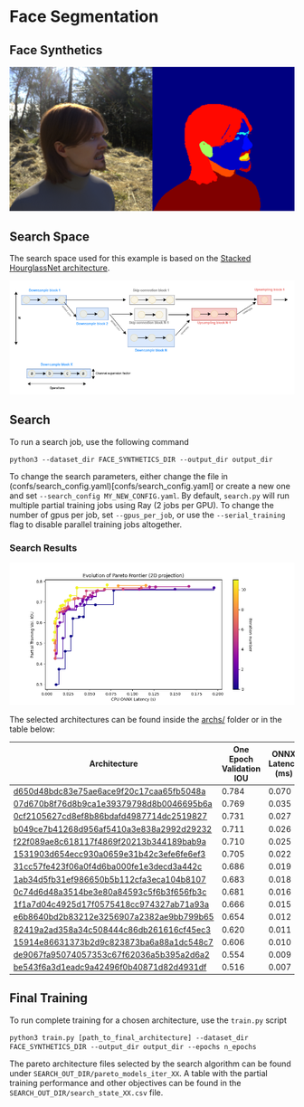 # Face Segmentation

## Face Synthetics
![Face Synthetics](assets/face_synthetics.png)

## Search Space

The search space used for this example is based on the [Stacked HourglassNet architecture](https://arxiv.org/abs/1603.06937). 

![HourglassNet search space](assets/search_space.png)



## Search

To run a search job, use the following command

```shell
python3 --dataset_dir FACE_SYNTHETICS_DIR --output_dir output_dir
```

To change the search parameters, either change the file in (confs/search_config.yaml)[confs/search_config.yaml] or create a new one and set `--search_config MY_NEW_CONFIG.yaml`.
By default, `search.py` will run multiple partial training jobs using Ray (2 jobs per GPU). To change the number of gpus per job, set `--gpus_per_job`, or use the `--serial_training` flag to disable parallel training jobs altogether.

### Search Results

![pareto_evolution](assets/pareto_evolution.png)

The selected architectures can be found inside the [archs/](archs/) folder or in the table below:


| Architecture                             	| One Epoch Validation IOU 	| ONNX Latency (ms) 	| Search iteration 	|
|------------------------------------------	|--------------------------	|-------------------	|------------------	|
| [d650d48bdc83e75ae6ace9f20c17caa65fb5048a](archs/d650d48bdc83e75ae6ace9f20c17caa65fb5048a.json) 	| 0.784                    	| 0.070              	| 9                	|
| [07d670b8f76d8b9ca1e39379798d8b0046695b6a](archs/07d670b8f76d8b9ca1e39379798d8b0046695b6a.json) 	| 0.769                    	| 0.035             	| 6                	|
| [0cf2105627cd8ef8b86bdafd4987714dc2519827](archs/0cf2105627cd8ef8b86bdafd4987714dc2519827.json) 	| 0.731                    	| 0.027             	| 8                	|
| [b049ce7b41268d956af5410a3e838a2992d29232](archs/b049ce7b41268d956af5410a3e838a2992d29232.json) 	| 0.711                    	| 0.026             	| 4                	|
| [f22f089ae8c618117f4869f20213b344189bab9a](archs/f22f089ae8c618117f4869f20213b344189bab9a.json) 	| 0.710                    	| 0.025             	| 4                	|
| [1531903d654ecc930a0659e31b42c3efe6fe6ef3](archs/1531903d654ecc930a0659e31b42c3efe6fe6ef3.json) 	| 0.705                    	| 0.022             	| 6                	|
| [31cc57fe423f06a0f4d6ba000fe1e3decd3a442c](archs/31cc57fe423f06a0f4d6ba000fe1e3decd3a442c.json) 	| 0.686                    	| 0.019             	| 8                	|
| [1ab34d5fb31ef986650b5b112cfa3eca104b8107](archs/1ab34d5fb31ef986650b5b112cfa3eca104b8107.json) 	| 0.683                    	| 0.018             	| 8                	|
| [0c74d6d48a3514be3e80a84593c5f6b3f656fb3c](archs/0c74d6d48a3514be3e80a84593c5f6b3f656fb3c.json) 	| 0.681                    	| 0.016             	| 8                	|
| [1f1a7d04c4925d17f0575418cc974327ab71a93a](archs/1f1a7d04c4925d17f0575418cc974327ab71a93a.json) 	| 0.666                    	| 0.015             	| 8                	|
| [e6b8640bd2b83212e3256907a2382ae9bb799b65](archs/e6b8640bd2b83212e3256907a2382ae9bb799b65.json) 	| 0.654                    	| 0.012             	| 5                	|
| [82419a2ad358a34c508444c86db261616cf45ec3](archs/82419a2ad358a34c508444c86db261616cf45ec3.json) 	| 0.620                    	| 0.011             	| 3                	|
| [15914e86631373b2d9c823873ba6a88a1dc548c7](archs/15914e86631373b2d9c823873ba6a88a1dc548c7.json) 	| 0.606                    	| 0.010              	| 9                	|
| [de9067fa95074057353c67f62036a5b395a2d6a2](archs/de9067fa95074057353c67f62036a5b395a2d6a2.json) 	| 0.554                    	| 0.009             	| 8                	|
| [be543f6a3d1eadc9a42496f0b40871d82d4931df](archs/be543f6a3d1eadc9a42496f0b40871d82d4931df.json) 	| 0.516                    	| 0.007             	| 8                	|


## Final Training

To run complete training for a chosen architecture, use the `train.py` script

```shell
python3 train.py [path_to_final_architecture] --dataset_dir FACE_SYNTHETICS_DIR --output_dir output_dir --epochs n_epochs
```

The pareto architecture files selected by the search algorithm can be found under `SEARCH_OUT_DIR/pareto_models_iter_XX`. A table with the partial training performance and other objectives can be found in the `SEARCH_OUT_DIR/search_state_XX.csv` file.
